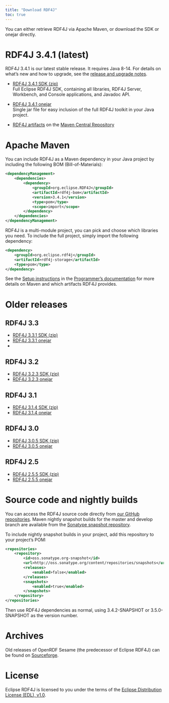 ```yaml
---
title: "Download RDF4J"
toc: true
---
```


You can either retrieve RDF4J via Apache Maven, or download the SDK or onejar directly.

# RDF4J 3.4.1 (latest)

RDF4J 3.4.1 is our latest stable release. It requires Java 8-14. For details on what’s new and how to upgrade, see the [release and upgrade notes](/release-notes/3.4.1).

- [RDF4J 3.4.1 SDK (zip)](http://www.eclipse.org/downloads/download.php?file=/rdf4j/eclipse-rdf4j-3.4.1-sdk.zip)<br/>
  Full Eclipse RDF4J SDK, containing all libraries, RDF4J Server, Workbench, and Console applications, and Javadoc API.

- [RDF4J 3.4.1 onejar](http://www.eclipse.org/downloads/download.php?file=/rdf4j/eclipse-rdf4j-3.4.1-onejar.jar)<br/>
  Single jar file for easy inclusion of the full RDF4J toolkit in your Java project.

- [RDF4J artifacts](https://search.maven.org/search?q=org.eclipse.rdf4j) on the [Maven Central Repository](http://search.maven.org/)

# Apache Maven 

You can include RDF4J as a Maven dependency in your Java project by including the following BOM (Bill-of-Materials):

```xml
<dependencyManagement>
    <dependencies>
        <dependency>
            <groupId>org.eclipse.RDF4J</groupId>
            <artifactId>rdf4j-bom</artifactId>
            <version>3.4.1</version>
            <type>pom</type>
            <scope>import</scope>
        </dependency>
    </dependencies>
</dependencyManagement>
```

RDF4J is a multi-module project, you can pick and choose which libraries you need. To include the full project, simply import the following dependency:

```xml
<dependency>
    <groupId>org.eclipse.rdf4j</groupId>
    <artifactId>rdf4j-storage</artifactId>
    <type>pom</type>
</dependency>
```

See the [Setup instructions](/documentation/programming/setup) in the
[Programmer’s documentation](/documentation/) for more details on Maven and
which artifacts RDF4J provides.

# Older releases

## RDF4J 3.3

- [RDF4J 3.3.1 SDK (zip)](http://www.eclipse.org/downloads/download.php?file=/rdf4j/eclipse-rdf4j-3.3.1-sdk.zip)
- [RDF4J 3.3.1 onejar](http://www.eclipse.org/downloads/download.php?file=/rdf4j/eclipse-rdf4j-3.3.1-onejar.jar)
-
## RDF4J 3.2

- [RDF4J 3.2.3 SDK (zip)](http://www.eclipse.org/downloads/download.php?file=/rdf4j/eclipse-rdf4j-3.2.3-sdk.zip)
- [RDF4J 3.2.3 onejar](http://www.eclipse.org/downloads/download.php?file=/rdf4j/eclipse-rdf4j-3.2.3-onejar.jar)


## RDF4J 3.1

- [RDF4J 3.1.4 SDK (zip)](http://www.eclipse.org/downloads/download.php?file=/rdf4j/eclipse-rdf4j-3.1.4-sdk.zip)
- [RDF4J 3.1.4 onejar](http://www.eclipse.org/downloads/download.php?file=/rdf4j/eclipse-rdf4j-3.1.4-onejar.jar)

## RDF4J 3.0

- [RDF4J 3.0.5 SDK (zip)](http://www.eclipse.org/downloads/download.php?file=/rdf4j/eclipse-rdf4j-3.0.5-sdk.zip)
- [RDF4J 3.0.5 onejar](http://www.eclipse.org/downloads/download.php?file=/rdf4j/eclipse-rdf4j-3.0.5-onejar.jar)

## RDF4J 2.5

- [RDF4J 2.5.5 SDK (zip)](http://www.eclipse.org/downloads/download.php?file=/rdf4j/eclipse-rdf4j-2.5.5-sdk.zip)
- [RDF4J 2.5.5 onejar](http://www.eclipse.org/downloads/download.php?file=/rdf4j/eclipse-rdf4j-2.5.5-onejar.jar)

# Source code and nightly builds

You can access the RDF4J source code directly from [our GitHub repositories](https://github.com/eclipse/rdf4j). Maven nightly snapshot builds for the master and develop branch are available from the [Sonatype snapshot repository](https://oss.sonatype.org/content/repositories/snapshots/org/eclipse/rdf4j/).

To include nightly snapshot builds in your project, add this repository to your project’s POM:

```xml
<repositories>
    <repository>
        <id>oss.sonatype.org-snapshot</id>
        <url>http://oss.sonatype.org/content/repositories/snapshots</url>
        <releases>
            <enabled>false</enabled>
        </releases>
        <snapshots>
            <enabled>true</enabled>
        </snapshots>
    </repository>
</repositories>
```

Then use RDF4J dependencies as normal, using 3.4.2-SNAPSHOT or 3.5.0-SNAPSHOT as the version number.

# Archives

Old releases of OpenRDF Sesame (the predecessor of Eclipse RDF4J) can be found on [Sourceforge](http://sourceforge.net/projects/sesame).

# License

Eclipse RDF4J is licensed to you under the terms of the [Eclipse Distribution License (EDL), v1.0](https://eclipse.org/org/documents/edl-v10.php).
